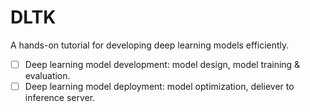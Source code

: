# DLTK
A hands-on tutorial for developing deep learning models efficiently.

- [ ] Deep learning model development: model design, model training & evaluation.
- [ ] Deep learning model deployment: model optimization, deliever to inference server.
